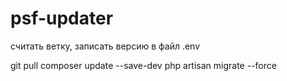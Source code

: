 # psf-updater


считать ветку, записать версию в файл .env

git pull
composer update --save-dev
php artisan migrate --force